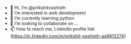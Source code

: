 - 👋 Hi, I’m @prikshitvashisth   
- 👀 I’m interested in web development        
- 🌱 I’m currently learning python       
- 💞️ I’m looking to collaborate on ... 
- 📫 How to reach me, LinkedIn profile link (https://in.linkedin.com/in/prikshit-vashisth-aa9812274) 

 
<!---
prikshitvashisth/prikshitvashisth is a ✨ special ✨ repository because its `README.md` (this file) appears on your GitHub profile.
You can click the Preview link to take a look at your changes.
--->
